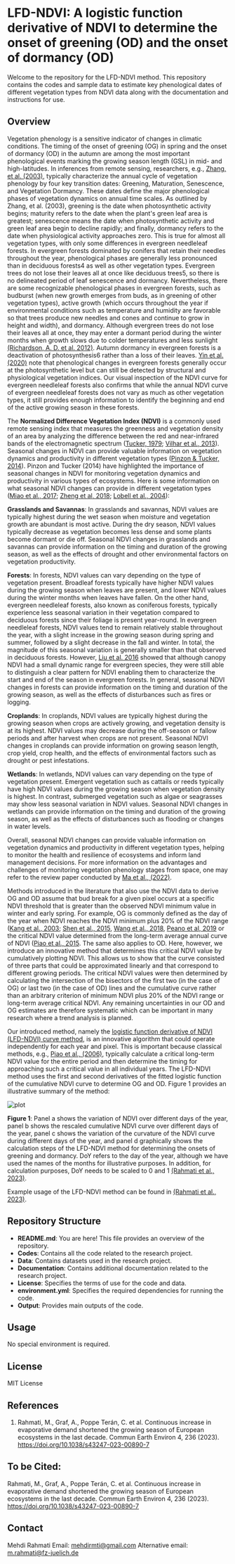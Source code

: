 # LFD-NDVI: A logistic function derivative of NDVI to determine the onset of greening (OD) and the onset of dormancy (OD)

Welcome to the repository for the LFD-NDVI method. 
This repository contains the codes and sample data to estimate key phenological dates of different vegetation types from NDVI data along with the documentation and instructions for use.

## Overview

Vegetation phenology is a sensitive indicator of changes in climatic conditions. The timing of the onset of greening (OG) in spring and the onset of dormancy (OD) in the autumn are among the most important phenological events marking the growing season length (GSL) in mid- and high-latitudes. In inferences from remote sensing, researchers, e.g., [Zhang, et al. (2003)](https://www.sciencedirect.com/science/article/pii/S0034425702001359), typically characterize the annual cycle of vegetation phenology by four key transition dates: Greening, Maturation, Senescence, and Vegetation Dormancy. These dates define the major phenological phases of vegetation dynamics on annual time scales. As outlined by Zhang, et al. (2003), greening is the date when photosynthetic activity begins; maturity refers to the date when the plant's green leaf area is greatest; senescence means the date when photosynthetic activity and green leaf area begin to decline rapidly; and finally, dormancy refers to the date when physiological activity approaches zero. This is true for almost all vegetation types, with only some differences in evergreen needleleaf forests. In evergreen forests dominated by conifers that retain their needles throughout the year, phenological phases are generally less pronounced than in deciduous forests4 as well as other vegetation types. Evergreen trees do not lose their leaves all at once like deciduous trees5, so there is no delineated period of leaf senescence and dormancy. Nevertheless, there are some recognizable phenological phases in evergreen forests, such as budburst (when new growth emerges from buds, as in greening of other vegetation types), active growth (which occurs throughout the year if environmental conditions such as temperature and humidity are favorable so that trees produce new needles and cones and continue to grow in height and width), and dormancy. Although evergreen trees do not lose their leaves all at once, they may enter a dormant period during the winter months when growth slows due to colder temperatures and less sunlight [(Richardson, A. D. et al. 2012)](https://onlinelibrary.wiley.com/doi/full/10.1111/j.1365-2486.2011.02562.x). Autumn dormancy in evergreen forests is a deactivation of photosynthesis6 rather than a loss of their leaves. [Yin et al. (2020)](https://agupubs.onlinelibrary.wiley.com/doi/full/10.1029/2020GL089167) note that phenological changes in evergreen forests generally occur at the photosynthetic level but can still be detected by structural and physiological vegetation indices. Our visual inspection of the NDVI curve for evergreen needleleaf forests also confirms that while the annual NDVI curve of evergreen needleleaf forests does not vary as much as other vegetation types, it still provides enough information to identify the beginning and end of the active growing season in these forests. 

The **Normalized Difference Vegetation Index (NDVI)** is a commonly used remote sensing index that measures the greenness and vegetation density of an area by analyzing the difference between the red and near-infrared bands of the electromagnetic spectrum ([Tucker, 1979](https://www.sciencedirect.com/science/article/pii/0034425779900130); [Vilhar et al., 2013](https://www.sciencedirect.com/science/article/abs/pii/B9780080982229000091)). Seasonal changes in NDVI can provide valuable information on vegetation dynamics and productivity in different vegetation types ([Pinzon & Tucker, 2014](https://www.mdpi.com/2072-4292/6/8/6929)). Pinzon and Tucker (2014) have highlighted the importance of seasonal changes in NDVI for monitoring vegetation dynamics and productivity in various types of ecosystems. Here is some information on what seasonal NDVI changes can provide in different vegetation types ([Miao et al., 2017](https://journals.plos.org/plosone/article?id=10.1371/journal.pone.0190313); [Zheng et al, 2018](https://www.sciencedirect.com/science/article/pii/S1470160X17303825?via%3Dihub); [Lobell et al., 2004](https://asu.elsevierpure.com/en/publications/cropland-distributions-from-temporal-unmixing-of-modis-data)):

**Grasslands and Savannas**: In grasslands and savannas, NDVI values are typically highest during the wet season when moisture and vegetation growth are abundant is most active. During the dry season, NDVI values typically decrease as vegetation becomes less dense and some plants become dormant or die off. Seasonal NDVI changes in grasslands and savannas can provide information on the timing and duration of the growing season, as well as the effects of drought and other environmental factors on vegetation productivity.

**Forests**: In forests, NDVI values can vary depending on the type of vegetation present. Broadleaf forests typically have higher NDVI values during the growing season when leaves are present, and lower NDVI values during the winter months when leaves have fallen. On the other hand, evergreen needleleaf forests, also known as coniferous forests, typically experience less seasonal variation in their vegetation compared to deciduous forests since their foliage is present year-round. In evergreen needleleaf forests, NDVI values tend to remain relatively stable throughout the year, with a slight increase in the growing season during spring and summer, followed by a slight decrease in the fall and winter. In total, the magnitude of this seasonal variation is generally smaller than that observed in deciduous forests. However, [Liu et al. 2016](https://www.sciencedirect.com/science/article/pii/S0034425716300219?via%3Dihub) showed that although canopy NDVI had a small dynamic range for evergreen species, they were still able to distinguish a clear pattern for NDVI enabling them to characterize the start and end of the season in evergreen forests. In general, seasonal NDVI changes in forests can provide information on the timing and duration of the growing season, as well as the effects of disturbances such as fires or logging.

**Croplands**: In croplands, NDVI values are typically highest during the growing season when crops are actively growing, and vegetation density is at its highest. NDVI values may decrease during the off-season or fallow periods and after harvest when crops are not present. Seasonal NDVI changes in croplands can provide information on growing season length, crop yield, crop health, and the effects of environmental factors such as drought or pest infestations.

**Wetlands**: In wetlands, NDVI values can vary depending on the type of vegetation present. Emergent vegetation such as cattails or reeds typically have high NDVI values during the growing season when vegetation density is highest. In contrast, submerged vegetation such as algae or seagrasses may show less seasonal variation in NDVI values. Seasonal NDVI changes in wetlands can provide information on the timing and duration of the growing season, as well as the effects of disturbances such as flooding or changes in water levels.

Overall, seasonal NDVI changes can provide valuable information on vegetation dynamics and productivity in different vegetation types, helping to monitor the health and resilience of ecosystems and inform land management decisions. For more information on the advantages and challenges of monitoring vegetation phenology stages from space, one may refer to the review paper conducted by [Ma et al., (2022)](https://onlinelibrary.wiley.com/doi/10.1111/gcb.16436).

Methods introduced in the literature that also use the NDVI data to derive OG and OD assume that bud break for a given pixel occurs at a specific NDVI threshold that is greater than the observed NDVI minimum value in winter and early spring. For example, OG is commonly defined as the day of the year when NDVI reaches the NDVI minimum plus 20% of the NDVI range ([Kang et al., 2003](https://doi.org/10.1016%2FS0034-4257%2803%2900103-2); [Shen et al., 2015](https://doi.org/10.1111%2Fgcb.12961), [Wang et al., 2018](https://doi.org/10.1111%2Fgcb.14369), [Peano et al, 2019](https://doi.org/10.1029%2F2018JG004881) or the critical NDVI value determined from the long-term average annual curve of NDVI ([Piao et al., 2015](https://doi.org/10.1038%2Fncomms7911). The same also applies to OD. Here, however, we introduce an innovative method that determines this critical NDVI value by cumulatively plotting NDVI. This allows us to show that the curve consisted of three parts that could be approximated linearly and that correspond to different growing periods. The critical NDVI values were then determined by calculating the intersection of the bisectors of the first two (in the case of OG) or last two (in the case of OD) lines and the cumulative curve rather than an arbitrary criterion of minimum NDVI plus 20% of the NDVI range or long-term average critical NDVI. Any remaining uncertainties in our OD and OG estimates are therefore systematic which can be important in many research where a trend analysis is planned.

Our introduced method, namely the [logistic function derivative of NDVI (LFD-NDVI) curve method](https://www.nature.com/articles/s43247-023-00890-7#MOESM1), is an innovative algorithm that could operate independently for each year and pixel. This is important because classical methods, e.g., [Piao et al., (2006)](https://doi.org/10.1111%2Fj.1365-2486.2006.01123.x), typically calculate a critical long-term NDVI value for the entire period and then determine the timing for approaching such a critical value in all individual years. The LFD-NDVI method uses the first and second derivatives of the fitted logistic function of the cumulative NDVI curve to determine OG and OD. Figure 1 provides an illustrative summary of the method:

![plot](./Documentation/Illustrative_summary.jpg)

**Figure 1**: Panel a shows the variation of NDVI over different days of the year, panel b shows the rescaled cumulative NDVI curve over different days of the year, panel c shows the variation of the curvature of the NDVI curve during different days of the year, and panel d graphically shows the calculation steps of the LFD-NDVI method for determining the onsets of greening and dormancy. DoY refers to the day of the year, although we have used the names of the months for illustrative purposes. In addition, for calculation purposes, DoY needs to be scaled to 0 and 1 [(Rahmati et al., 2023)](https://www.nature.com/articles/s43247-023-00890-7#MOESM1).

Example usage of the LFD-NDVI method can be found in [(Rahmati et al., 2023)](https://www.nature.com/articles/s43247-023-00890-7#MOESM1).

## Repository Structure

- **README.md**: You are here! This file provides an overview of the repository.
- **Codes**: Contains all the code related to the research project.
- **Data**: Contains datasets used in the research project.
- **Documentation**: Contains additional documentation related to the research project.
- **License**: Specifies the terms of use for the code and data.
- **environment.yml**: Specifies the required dependencies for running the code.
- **Output**: Provides main outputs of the code.

## Usage

No special environment is required.  

## License

MIT License

## References

1. Rahmati, M., Graf, A., Poppe Terán, C. et al. Continuous increase in evaporative demand shortened the growing season of European ecosystems in the last decade. Commun Earth Environ 4, 236 (2023). https://doi.org/10.1038/s43247-023-00890-7

## To be Cited:
Rahmati, M., Graf, A., Poppe Terán, C. et al. Continuous increase in evaporative demand shortened the growing season of European ecosystems in the last decade. Commun Earth Environ 4, 236 (2023). https://doi.org/10.1038/s43247-023-00890-7 

## Contact

Mehdi Rahmati
Email: mehdirmti@gmail.com
Alternative email: m.rahmati@fz-juelich.de

